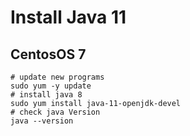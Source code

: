 # Install Java 11

## CentosOS 7

```shell
# update new programs
sudo yum -y update
# install java 8
sudo yum install java-11-openjdk-devel
# check java Version
java --version
```
